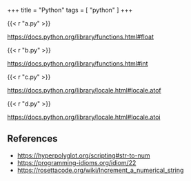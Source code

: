 +++
title = "Python"
tags = [ "python" ]
+++

{{< r "a.py" >}}

<https://docs.python.org/library/functions.html#float>

{{< r "b.py" >}}

<https://docs.python.org/library/functions.html#int>

{{< r "c.py" >}}

<https://docs.python.org/library/locale.html#locale.atof>

{{< r "d.py" >}}

<https://docs.python.org/library/locale.html#locale.atoi>

## References

- <https://hyperpolyglot.org/scripting#str-to-num>
- <https://programming-idioms.org/idiom/22>
- <https://rosettacode.org/wiki/Increment_a_numerical_string>

